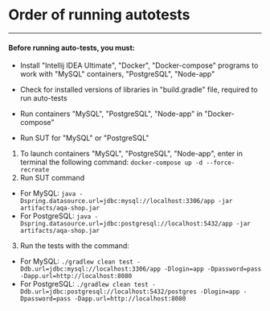 # Order of running autotests

***

#### Before running auto-tests, you must:
* Install "Intellij IDEA Ultimate", "Docker", "Docker-compose" programs to work with "MySQL" containers,
   "PostgreSQL", "Node-app"

* Check for installed versions of libraries in "build.gradle" file,
   required to run auto-tests

* Run containers "MySQL", "PostgreSQL", "Node-app" in "Docker-compose"

* Run SUT for "MySQL" or "PostgreSQL"

1. To launch containers "MySQL", "PostgreSQL", "Node-app", enter in
    terminal the following command: ```docker-compose up -d --force-recreate```
2. Run SUT command
* For MySQL: ```java -Dspring.datasource.url=jdbc:mysql://localhost:3306/app -jar artifacts/aqa-shop.jar```
* For PostgreSQL: ```java -Dspring.datasource.url=jdbc:postgresql://localhost:5432/app -jar artifacts/aqa-shop.jar```
3. Run the tests with the command:
* For MySQL: `./gradlew clean test -Ddb.url=jdbc:mysql://localhost:3306/app -Dlogin=app -Dpassword=pass -Dapp.url=http://localhost:8080`
* For PostgreSQL: `./gradlew clean test -Ddb.url=jdbc:postgresql://localhost:5432/postgres -Dlogin=app -Dpassword=pass -Dapp.url=http://localhost:8080`
